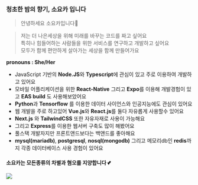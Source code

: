 ### 청초한 밤의 향기, 소요카 입니다

> 안녕하세요 소요카입니다👋

> 저는 더 나은세상을 위해 미래를 바꾸는 코드를 짜고 싶어요<br/> 특히나 힘들어하는 사람들을 위한 서비스를 연구하고 개발하고 싶어요<br/>모두가 함께 편안하게 살아가는 세상을 함께 만들어가요

**pronouns : She/Her**

* JavaScript 기반의 **Node.JS**와 **Typescript**에 관심이 있고 주로 이용하여 개발하고 있어요
* 모바일 어플리케이션을 위한 **React-Native** 그리고 **Expo**를 이용해 개발경험이 있고 **EAS build** 도 사용해보았어요
* **Python**과 **Tensorflow** 를 이용한 데이터 사이언스와 인공지능에도 관심이 있어요
* 웹 개발을 주로 하고있어 **Vue.js**와 **React.js**를 둘다 자유롭게 사용할수 있어요
* **Next.js** 와 **TailwindCSS** 또한 자유자재로 사용이 가능해요
* 그리고 **Express**를 이용한 웹서버 구축도 많이 해봤어요
* 풀스택 개발자지만 프론트앤드보다는 백앤드를 좋아해요
* **mysql(mariadb)**, **postgresql**, **nosql(mongodb)** 그리고 메모리db인 **redis**까지 각종 데이터베이스 사용 경험이 있어요

#### 소요카는 모든종류의 차별과 혐오를 지양합니다 💕

<a href="https://github.com/devxb/gitanimals">
  <img src="https://render.gitanimals.org/farms/soy0ka"/>
</a>
